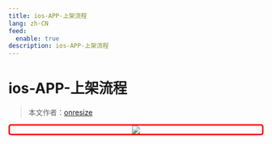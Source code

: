 ```yaml
---
title: ios-APP-上架流程
lang: zh-CN
feed:
  enable: true
description: ios-APP-上架流程
---
```


# ios-APP-上架流程

> 本文作者：[onresize](https://github.com/onresize)


<p align="center" style="border: 3px solid red; border-radius: 5px;">
    <img src="/AA_mdPics/ios1.png" />
</p>
